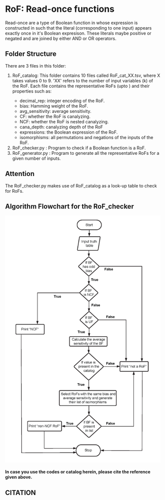 # RoF: Read-once functions

Read-once are a type of Boolean function in whose expression is constructed in such that the literal (corresponding to one input) appears exactly once in it's Boolean expresison. These literals maybe positive or negated and are joined by either AND or OR operators.

## Folder Structure
There are 3 files in this folder:
  1. RoF_catalog: This folder contains 10 files called RoF_cat_XX.tsv, where X takes values 0 to 9. 'XX' refers to the number of input variables (k) of the RoF. Each file contains the representative RoFs (upto <bias img src="https://render.githubusercontent.com/render/math?math=2^{k-1}">) and their properties such as:
       * decimal_rep: integer encoding of the RoF.
       * bias: Hamming weight of the RoF.
       * avg_sensitivity: average sensitivity.
       * CF: whether the RoF is canalyzing.
       * NCF: whether the RoF is nested canalyzing.
       * cana_depth: canalyzing depth of the RoF
       * expressions: the Boolean expression of the RoF.
       * isomorphisms: all permutations and negations of the inputs of the RoF.
  2. RoF_checker.py : Program to check if a Boolean function is a RoF.
  3. RoF_generator.py : Program to generate all the representative RoFs for a given number of inputs.

## Attention
The RoF_checker.py makes use of RoF_catalog as a look-up table to check for RoFs. 

## Algorithm Flowchart for the RoF_checker
<img src="RoF_checker_flowchart.png">
  
#### In case you use the codes or catalog herein, please cite the reference given above.
## CITATION

